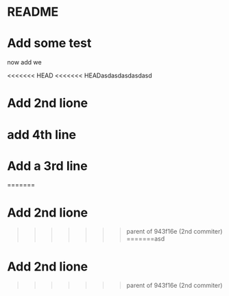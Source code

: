 # README

# Add some test
 now add 
we

<<<<<<< HEAD
<<<<<<< HEADasdasdasdasdasd
# Add 2nd lione

# add 4th line

# Add a 3rd line 
=======
# Add 2nd lione
>>>>>>> parent of 943f16e (2nd commiter)
=======asd
# Add 2nd lione
>>>>>>> parent of 943f16e (2nd commiter)
